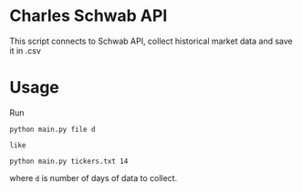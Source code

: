 # Charles Schwab API

This script connects to Schwab API, collect historical market data and save it in .csv

# Usage

Run 

```
python main.py file d

like

python main.py tickers.txt 14
``` 

where `d` is number of days of data to collect. 
